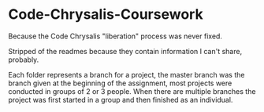 # Code-Chrysalis-Coursework
Because the Code Chrysalis "liberation" process was never fixed.

Stripped of the readmes because they contain information I can't share, probably.

Each folder represents a branch for a project, the master branch was the branch given at the beginning of the assignment, most projects were conducted in groups of 2 or 3 people.
When there are multiple branches the project was first started in a group and then finished as an individual.